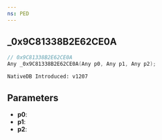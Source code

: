 ```yaml
---
ns: PED
---
```

## _0x9C81338B2E62CE0A

```c
// 0x9C81338B2E62CE0A
Any _0x9C81338B2E62CE0A(Any p0, Any p1, Any p2);
```

```
NativeDB Introduced: v1207
```

## Parameters
* **p0**:
* **p1**:
* **p2**:
